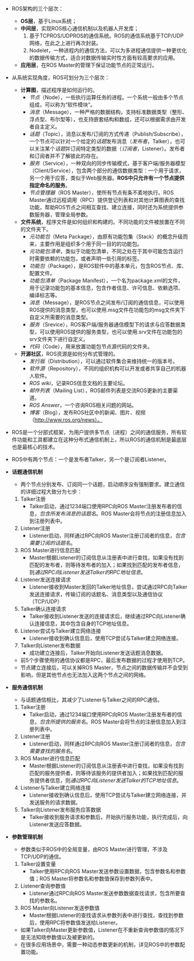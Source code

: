 

* ROS架构的三个层次：
    * **OS层**，基于Linux系统；
    * **中间层**，实现ROS核心通信机制以及机器人开发库；
        1. 基于TCPROS/UDPROS的通信系统。ROS的通信系统基于TCP/UDP网络，在此之上进行再次封装。
        2. Nodelet，一种进程内的通信方法，可以为多进程通信提供一种更优化的数据传输方式，适合对数据传输实时性方面有较高要求的应用。
    * **应用层**，在ROS Master的管理下保证功能节点的正常运行。

* 从系统实现角度，ROS可划分为三个层次：
    * **计算图**，描述程序是如何运行的。
        * *节点*（Node），一些执行运算任务的进程。一个系统一般由多个节点组成，可以称为“软件模块”。
        * *消息*（Message），一种严格的数据结构，支持标准数据类型（整形、浮点型、布尔型等），也支持嵌套结构和数组，还可以根据需求由开发者自主定义。
        * *话题*（Topic），消息以发布/订阅的方式传递（Publish/Subscribe），一个节点可以针对一个给定的*话题*发布消息（*发布者*，Talker），也可以关注某个*话题*并订阅特定类型的数据（*订阅者*，Listener）。发布者和订阅者并不了解彼此的存在。
        * *服务*（Service），一种双向的同步传输模式，基于客户端/服务器模型（Client/Service），包含两个部分的通信数据类型：一个用于请求，另一个用于应答，类似于Web服务器。**ROS中只允许有一个节点提供指定命名的服务**。
        * *节点管理器*（ROS Master），使所有节点有条不紊地执行。ROS Master通过远程调用（RPC）提供登记列表和对其他计算图表的查找功能，帮助ROS节点之间相互查找、建立连接，同时还为系统提供参数服务器，管理全局参数。
    * **文件系统**，程序文件是如何组织和构建的。不同功能的文件被放置在不同的文件夹下。
        * *元功能包*（Meta Package），由原有功能包集（Stack）的概念升级而来，主要作用是组织多个用于同一目的的功能包。
        * *元功能包清单*，类似于功能包清单，不同之处在于其中可能包含运行时需要依赖的功能包，或者声明一些引用的标签。
        * *功能包*（Package），是ROS软件中的基本单元，包含ROS节点、库、配置文件。
        * *功能包清单*（Package Manifest），一个名为package.xml的文件，用于记录功能包的基本信息，包含作者信息、许可信息、依赖选项、编译标志等。
        * *消息*（Message），是ROS节点之间发布/订阅的通信信息，可以使用ROS提供的消息类型，也可以使用.msg文件在功能包的msg文件夹下自定义所需要的消息类型。
        * *服务*（Srevice），ROS客户端/服务器通信模型下的请求与应答数据类型，可以使用ROS提供的服务类型，也可以使用.srv文件在功能包的srv文件夹下进行自定义。
        * *代码*（Code），用来放置功能包节点源代码的文件夹。
    * **开源社区**，ROS资源是如何分布式管理的。
        * *发行版*（Distribution），可以通过软件集合来维持统一的版本号。
        * *软件源*（Repository），不同的组织机构可以开发或者共享自己的机器人软件。
        * *ROS wiki*，记录ROS信息文档的主要论坛。
        * *邮件列表*（Mailing List），ROS邮件列表是交流ROS更新的主要渠道。
        * *ROS Answer*，一个咨询ROS相关问题的网站。
        * *博客*（Blog），发布ROS社区中的新闻、图片、视频（http://www.ros.org/news）。
    
* ROS是一个分部式框架，为用户提供多节点（进程）之间的通信服务，所有软件功能和工具都建立在这种分布式通信机制上，所以ROS的通信机制是最底层也是最核心的技术。
* ROS中有两个节点：一个是发布者Talker，另一个是订阅者Listener。

* **话题通信机制**
    * 两个节点分别发布、订阅同一个话题，启动顺序没有强制要求。建立通信的详细过程大致分为七步：
    1. Talker注册
        * Talker启动，通过1234端口使用RPC向ROS Master注册发布者的信息，*包含所发布消息的话题名*。ROS Master会将节点的注册信息加入到注册列表中。
    2. Listener注册
        * Listener启动，同样通过RPC向ROS Master注册订阅者的信息，*包含需要订阅的话题名*。
    3. ROS Master进行信息匹配
        * Master根据Listener的订阅信息从注册表中进行查找，如果没有找到匹配的发布者，则等待发布者的加入；如果找到匹配的发布者信息，则*通过RPC向Listener发送Talker的RPC地址信息*。
    4. Listener发送连接请求
        * Listener接收到Master发回的Talker地址信息，尝试通过RPC向Talker发送连接请求，传输订阅的话题名、消息类型以及通信协议（TCP/UDP）
    5. Talker确认连接请求
        * Talker接收到Listener发送的连接请求后，继续通过RPC向Listener确认连接信息，其中包含自身的TCP地址信息。
    6. Listener尝试与Talker建立网络连接
        * Listener接收到确认信息后，使用TCP尝试与Talker建立网络连接。
    7. Talker向Listener发布数据
        * 成功建立连接后，Talker开始向Listener发送话题消息数据。
    
    * 前5个步骤使用的通信协议都是RPC，最后发布数据的过程才使用到TCP。
    * 节点建立连接后，可以关掉ROS Master，节点之间的数据传输并不会受到影响，但是其他节点也无法加入这两个节点之间的网络。

* **服务通信机制**
    * 与话题通信相比，其减少了Listener与Talker之间的RPC通信。
    1. Talker注册
        * Talker启动，通过1234端口使用RPC向ROS Master注册发布者的信息，*包含所提供的服务名*。ROS Master会将节点的注册信息加入到注册列表中。
    2. Listener注册
        * Listener启动，同样通过RPC向ROS Master注册订阅者的信息，*包含需要查找的服务名*。
    3. ROS Master进行信息匹配
        * Master根据Listener的订阅信息从注册表中进行查找，如果没有找到匹配的服务提供者，则等待该服务的提供者加入；如果找到匹配的服务提供者信息，则*通过RPC向Listener发送Talker的TCP地址信息*。
    4. Listener与Talker建立网络连接
        * Listener接收到确认信息后，使用TCP尝试与Talker建立网络连接，并发送服务的请求数据。
    5. Talker向Listener发布服务应答数据
        * Talker接收到服务请求和参数后，开始执行服务功能，执行完成后，向Listener发送应答数据。
    
* **参数管理机制**
    * 参数类似于ROS中的全局变量，由ROS Master进行管理，不涉及TCP/UDP的通信。
    1. Talker设置变量
        * Talker使用RPC向ROS Master发送参数设置数据，包含参数名和参数值；ROS Master将参数名和参数值保存到参数列表中。
    2. Listener查询参数值
        * Listener通过RPC向ROS Master发送参数数据查找请求，包含所要查找的参数名。
    3. ROS Master向Listener发送参数值
        * Master根据Listener的查找请求从参数列表中进行查找，查找到参数后，使用RPC将参数值发送给Listener。

    * 如果Talker向Master更新参数值，Listener在不重新查询参数值的情况下是无法知晓参数值以及被更新的。
    * 在很多应用场景中，需要一种动态参数更新的机制，详见ROS中的参数配置功能。